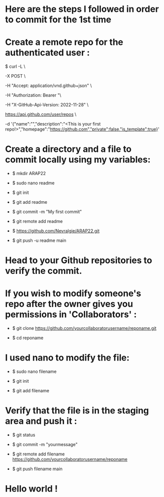 # Here are the steps I followed in order to commit for the 1st time
# Create a remote repo for the authenticated user : 
$ curl -L \ 

  -X POST \ 

  -H "Accept: application/vnd.github+json" \ 

  -H "Authorization: Bearer <YOUR-TOKEN>"\ 

  -H "X-GitHub-Api-Version: 2022-11-28" \ 

  https://api.github.com/user/repos \ 

  -d '{"name":"<yourReponame>","description":"<This is your first repo!>","homepage":"https://github.com","private":false,"is_template":true}'

# Create a directory and a file to commit locally using my variables:

- $ mkdir ARAP22

- $ sudo nano readme

- $ git init

- $ git add readme

- $ git commit -m "My first commit" 

- $ git remote add readme 

- $ https://github.com/Nevralgie/ARAP22.git

- $ git push -u readme main

# Head to your Github repositories to verify the commit.

# If you wish to modify someone's repo after the owner gives you permissions in 'Collaborators' :

- $ git clone https://github.com/yourcollaboratorusername/reponame.git

- $ cd reponame

# I used nano to modify the file:

- $ sudo nano filename

- $ git init 

- $ git add filename

# Verify that the file is in the staging area and push it :

- $ git status   

- $ git commit -m "yourmessage" 

- $ git remote add filename https://github.com/yourcollaboratorusername/reponame

- $ git push filename main

# Hello world !
